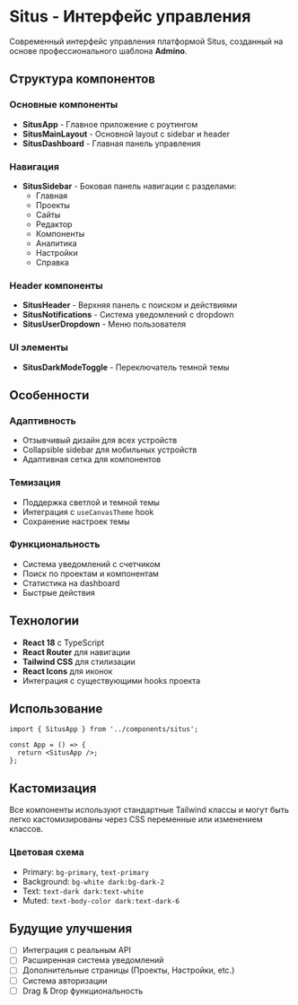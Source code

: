 # Situs - Интерфейс управления

Современный интерфейс управления платформой Situs, созданный на основе профессионального шаблона **Admino**.

## Структура компонентов

### Основные компоненты

- **SitusApp** - Главное приложение с роутингом
- **SitusMainLayout** - Основной layout с sidebar и header
- **SitusDashboard** - Главная панель управления

### Навигация

- **SitusSidebar** - Боковая панель навигации с разделами:
  - Главная
  - Проекты
  - Сайты
  - Редактор
  - Компоненты
  - Аналитика
  - Настройки
  - Справка

### Header компоненты

- **SitusHeader** - Верхняя панель с поиском и действиями
- **SitusNotifications** - Система уведомлений с dropdown
- **SitusUserDropdown** - Меню пользователя

### UI элементы

- **SitusDarkModeToggle** - Переключатель темной темы

## Особенности

### Адаптивность
- Отзывчивый дизайн для всех устройств
- Collapsible sidebar для мобильных устройств
- Адаптивная сетка для компонентов

### Темизация
- Поддержка светлой и темной темы
- Интеграция с `useCanvasTheme` hook
- Сохранение настроек темы

### Функциональность
- Система уведомлений с счетчиком
- Поиск по проектам и компонентам
- Статистика на dashboard
- Быстрые действия

## Технологии

- **React 18** с TypeScript
- **React Router** для навигации
- **Tailwind CSS** для стилизации
- **React Icons** для иконок
- Интеграция с существующими hooks проекта

## Использование

```tsx
import { SitusApp } from '../components/situs';

const App = () => {
  return <SitusApp />;
};
```

## Кастомизация

Все компоненты используют стандартные Tailwind классы и могут быть легко кастомизированы через CSS переменные или изменением классов.

### Цветовая схема
- Primary: `bg-primary`, `text-primary`
- Background: `bg-white dark:bg-dark-2`
- Text: `text-dark dark:text-white`
- Muted: `text-body-color dark:text-dark-6`

## Будущие улучшения

- [ ] Интеграция с реальным API
- [ ] Расширенная система уведомлений
- [ ] Дополнительные страницы (Проекты, Настройки, etc.)
- [ ] Система авторизации
- [ ] Drag & Drop функциональность 